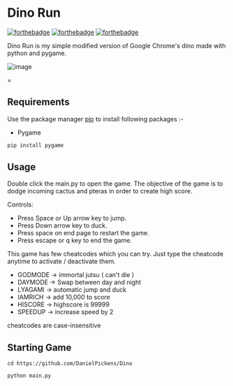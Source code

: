 # Dino Run

[![forthebadge](https://forthebadge.com/images/badges/built-with-love.svg)](https://forthebadge.com)
[![forthebadge](https://forthebadge.com/images/badges/built-with-swag.svg)](https://forthebadge.com)
[![forthebadge](https://forthebadge.com/images/badges/made-with-python.svg)](https://forthebadge.com)

Dino Run is my simple modified version of Google Chrome's dino made with python and pygame.

![image](https://user-images.githubusercontent.com/72703981/141836438-33d580ca-6f50-418d-bccb-c9b8bd7dae66.png)

=

## Requirements

Use the package manager [pip](https://pip.pypa.io/en/stable/) to install following packages :-
* Pygame

```bash
pip install pygame
```

## Usage

Double click the main.py to open the game. The objective of the game is to dodge incoming cactus and pteras in order to create high score.

Controls:
* Press Space or Up arrow key to jump.
* Press Down arrow key to duck.
* Press space on end page to restart the game.
* Press escape or q key to end the game.

This game has few cheatcodes which you can try. Just type the cheatcode anytime to activate / deactivate them.

* GODMODE -> immortal jutsu ( can't die )
* DAYMODE -> Swap between day and night
* LYAGAMI -> automatic jump and duck
* IAMRICH -> add 10,000 to score
* HISCORE -> highscore is 99999
* SPEEDUP -> increase speed by 2

cheatcodes are case-insensitive

## Starting Game
```
cd https://github.com/DanielPickens/Dino

python main.py
```
